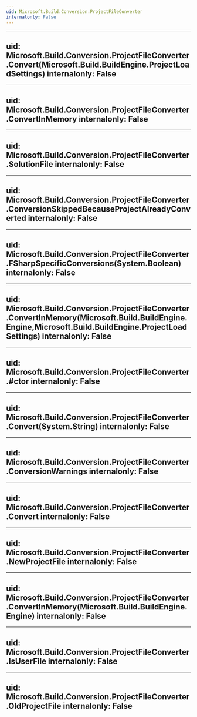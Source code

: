 ```yaml
---
uid: Microsoft.Build.Conversion.ProjectFileConverter
internalonly: False
---
```


---
uid: Microsoft.Build.Conversion.ProjectFileConverter.Convert(Microsoft.Build.BuildEngine.ProjectLoadSettings)
internalonly: False
---

---
uid: Microsoft.Build.Conversion.ProjectFileConverter.ConvertInMemory
internalonly: False
---

---
uid: Microsoft.Build.Conversion.ProjectFileConverter.SolutionFile
internalonly: False
---

---
uid: Microsoft.Build.Conversion.ProjectFileConverter.ConversionSkippedBecauseProjectAlreadyConverted
internalonly: False
---

---
uid: Microsoft.Build.Conversion.ProjectFileConverter.FSharpSpecificConversions(System.Boolean)
internalonly: False
---

---
uid: Microsoft.Build.Conversion.ProjectFileConverter.ConvertInMemory(Microsoft.Build.BuildEngine.Engine,Microsoft.Build.BuildEngine.ProjectLoadSettings)
internalonly: False
---

---
uid: Microsoft.Build.Conversion.ProjectFileConverter.#ctor
internalonly: False
---

---
uid: Microsoft.Build.Conversion.ProjectFileConverter.Convert(System.String)
internalonly: False
---

---
uid: Microsoft.Build.Conversion.ProjectFileConverter.ConversionWarnings
internalonly: False
---

---
uid: Microsoft.Build.Conversion.ProjectFileConverter.Convert
internalonly: False
---

---
uid: Microsoft.Build.Conversion.ProjectFileConverter.NewProjectFile
internalonly: False
---

---
uid: Microsoft.Build.Conversion.ProjectFileConverter.ConvertInMemory(Microsoft.Build.BuildEngine.Engine)
internalonly: False
---

---
uid: Microsoft.Build.Conversion.ProjectFileConverter.IsUserFile
internalonly: False
---

---
uid: Microsoft.Build.Conversion.ProjectFileConverter.OldProjectFile
internalonly: False
---
